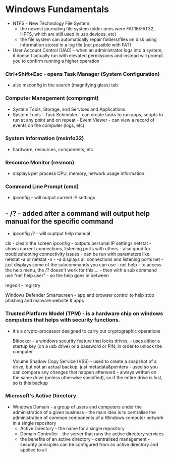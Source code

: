 # Windows Fundamentals

- NTFS - New Technology File System
    - the newest journaling file system (older ones were FAT16/FAT32, HPFS, which are still used in usb devices, etc)
    - the file system can automatically repair folders/files on disk using information stored in a log file (not possible with FAT)
- User Account Control (UAC) - when an administrator logs into a system, it doesn't actually run with elevated permissions and instead will prompt you to
  confirm running a higher operation

### Ctrl+Shift+Esc - opens Task Manager (System Configuration)
 - also msconfig in the search (magnifying glass) tab

### Computer Management (compmgmt)
  - System Tools, Storage, and Services and Applications.
  - System Tools
         - Task Scheduler
            - can create tasks to run apps, scripts to run at any point and on repeat
         - Event Viewer
            - can view a record of events on the computer (logs, etc)

### System Information (msinfo32)
  - hardware, resources, components, etc
### Resource Monitor (resmon)
  - displays per process CPU, memory, network usage information
### Command Line Prompt (cmd)
  - ipconfig - will output current IP settings
## - /? - added after a command will output help manual for the specific command
  - ipconfig /? - will ouptput help manual

cls - clears the screen
ipconfig - outputs personal IP settings
netstat - shows current connections, listening ports with others
    - also good for troubleshooting connectivity issues
    - can be run with parameters like: netstat -a     or netstat -n
                        - -a displays all connections and listening ports
net - just displays some of the subcommands you can use
    - net help    - to access the help menu, the /? doesn't work for this....
        - then with a sub command use "net help user"
                - so the help goes in between

regedit - registry

Windows Defender Smartscreen - app and browser control to help stop phishing and malware website & apps

### Trusted Platform Model (TPM) - is a hardware chip on windows computers that helps with security functions.
  - it's a crypto-processor designed to carry out cryptographic operations

    Bitlocker - a windows security feature that locks drives, 
         - uses either a startup key (on a usb drive) or a password or PIN, in order to unlock the computer

    Volume Shadow Copy Service (VSS) - used to create a snapshot of a drive, but not an actual backup. just metadata&pointers
        - used so you can compare any changes that happen afterward
        - always written on the same drive (unless otherwise specified), so if the entire drive is lost, so is this backup

### Microsoft's Active Directory
 - Windows Domain - a group of users and computers under the administration of a given business
       - the main idea is to centralise the administration of common components of a Windows computer network in a single repository
   - Active Directory - the name for a single repository
   - Domain Controller - the server that runs the active directory services
   - the benefits of an active directory
         - centralised management
         - security principles can be configured from an active directory and applied to all
